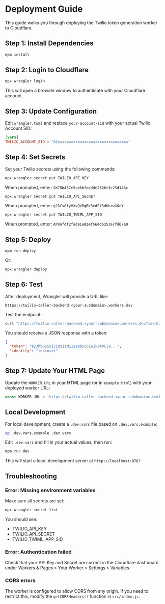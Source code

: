 # Deployment Guide

This guide walks you through deploying the Twilio token generation worker to Cloudflare.

## Step 1: Install Dependencies

```bash
npm install
```

## Step 2: Login to Cloudflare

```bash
npx wrangler login
```

This will open a browser window to authenticate with your Cloudflare account.

## Step 3: Update Configuration

Edit `wrangler.toml` and replace `your-account-sid` with your actual Twilio Account SID:

```toml
[vars]
TWILIO_ACCOUNT_SID = "ACxxxxxxxxxxxxxxxxxxxxxxxxxxxxxxxx"
```

## Step 4: Set Secrets

Set your Twilio secrets using the following commands:

```bash
npx wrangler secret put TWILIO_API_KEY
```
When prompted, enter: `SK78b457c9ce6bfcdddc2326c3c25d146c`

```bash
npx wrangler secret put TWILIO_API_SECRET
```
When prompted, enter: `gJ8Cs8fyVXvQVRgBk3xdEtSdKbrwG6cY`

```bash
npx wrangler secret put TWILIO_TWIML_APP_SID
```
When prompted, enter: `AP96fdf2fad91e02ef564d5353a7fd67a0`

## Step 5: Deploy

```bash
npm run deploy
```

Or:

```bash
npx wrangler deploy
```

## Step 6: Test

After deployment, Wrangler will provide a URL like:
```
https://twilio-caller-backend.<your-subdomain>.workers.dev
```

Test the endpoint:

```bash
curl "https://twilio-caller-backend.<your-subdomain>.workers.dev?identity=testuser"
```

You should receive a JSON response with a token:

```json
{
  "token": "eyJhbGciOiJIUzI1NiIsInR5cCI6IkpXVCJ9...",
  "identity": "testuser"
}
```

## Step 7: Update Your HTML Page

Update the `WORKER_URL` in your HTML page (or in `example.html`) with your deployed worker URL:

```javascript
const WORKER_URL = 'https://twilio-caller-backend.<your-subdomain>.workers.dev';
```

## Local Development

For local development, create a `.dev.vars` file based on `.dev.vars.example`:

```bash
cp .dev.vars.example .dev.vars
```

Edit `.dev.vars` and fill in your actual values, then run:

```bash
npm run dev
```

This will start a local development server at `http://localhost:8787`

## Troubleshooting

### Error: Missing environment variables

Make sure all secrets are set:
```bash
npx wrangler secret list
```

You should see:
- TWILIO_API_KEY
- TWILIO_API_SECRET
- TWILIO_TWIML_APP_SID

### Error: Authentication failed

Check that your API Key and Secret are correct in the Cloudflare dashboard under Workers & Pages > Your Worker > Settings > Variables.

### CORS errors

The worker is configured to allow CORS from any origin. If you need to restrict this, modify the `getCORSHeaders()` function in `src/index.js`.
